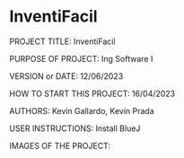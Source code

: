 # InventiFacil

PROJECT TITLE: InventiFacil

PURPOSE OF PROJECT: Ing Software I

VERSION or DATE: 12/06/2023

HOW TO START THIS PROJECT: 16/04/2023

AUTHORS: Kevin Gallardo, Kevin Prada

USER INSTRUCTIONS: Install BlueJ

IMAGES OF THE PROJECT: